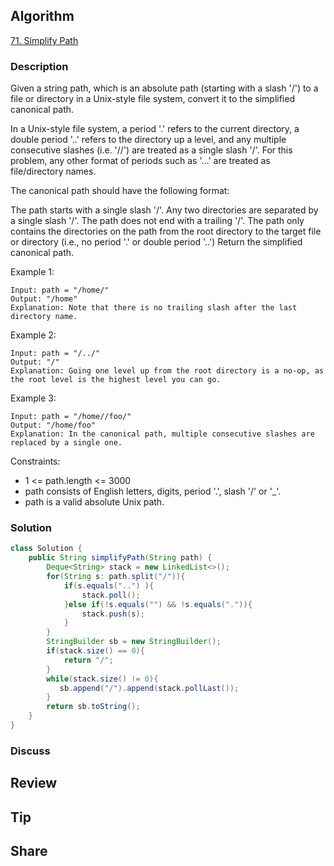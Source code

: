 ## Algorithm

[71. Simplify Path](https://leetcode.com/problems/simplify-path/description/)

### Description

Given a string path, which is an absolute path (starting with a slash '/') to a file or directory in a Unix-style file system, convert it to the simplified canonical path.

In a Unix-style file system, a period '.' refers to the current directory, a double period '..' refers to the directory up a level, and any multiple consecutive slashes (i.e. '//') are treated as a single slash '/'. For this problem, any other format of periods such as '...' are treated as file/directory names.

The canonical path should have the following format:

The path starts with a single slash '/'.
Any two directories are separated by a single slash '/'.
The path does not end with a trailing '/'.
The path only contains the directories on the path from the root directory to the target file or directory (i.e., no period '.' or double period '..')
Return the simplified canonical path.

Example 1:

```
Input: path = "/home/"
Output: "/home"
Explanation: Note that there is no trailing slash after the last directory name.
```

Example 2:

```
Input: path = "/../"
Output: "/"
Explanation: Going one level up from the root directory is a no-op, as the root level is the highest level you can go.
```

Example 3:

```
Input: path = "/home//foo/"
Output: "/home/foo"
Explanation: In the canonical path, multiple consecutive slashes are replaced by a single one.
```

Constraints:

- 1 <= path.length <= 3000
- path consists of English letters, digits, period '.', slash '/' or '_'.
- path is a valid absolute Unix path.

### Solution

```java
class Solution {
    public String simplifyPath(String path) {
        Deque<String> stack = new LinkedList<>();
        for(String s: path.split("/")){
            if(s.equals("..") ){
                stack.poll();
            }else if(!s.equals("") && !s.equals(".")){
                stack.push(s);
            }
        }
        StringBuilder sb = new StringBuilder();
        if(stack.size() == 0){
            return "/";
        }
        while(stack.size() != 0){
           sb.append("/").append(stack.pollLast());   
        }
        return sb.toString();
    }
}
```

### Discuss

## Review


## Tip


## Share
